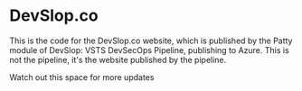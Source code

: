 # DevSlop.co
This is the code for the DevSlop.co website, which is published by the Patty module of DevSlop: VSTS DevSecOps Pipeline, publishing to Azure.  This is not the pipeline, it's the website published by the pipeline. 

Watch out this space for more updates
